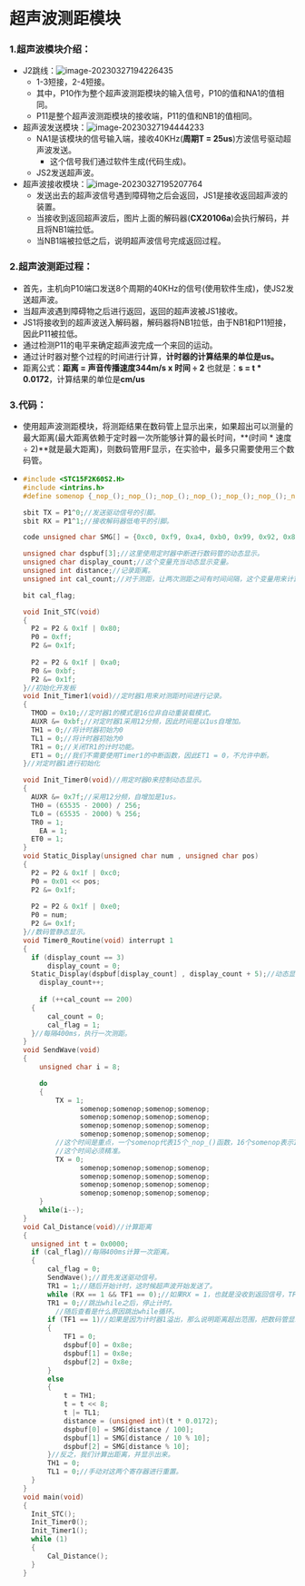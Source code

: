 # 超声波测距模块
### 1.超声波模块介绍：

- J2跳线：![image-20230327194226435](https://nickaljy-pictures.oss-cn-hangzhou.aliyuncs.com/image-20230327194226435.png)
  - 1-3短接，2-4短接。
  - 其中，P10作为整个超声波测距模块的输入信号，P10的值和NA1的值相同。
  - P11是整个超声波测距模块的接收端，P11的值和NB1的值相同。
- 超声波发送模块：![image-20230327194444233](https://nickaljy-pictures.oss-cn-hangzhou.aliyuncs.com/image-20230327194444233.png)
  - NA1是该模块的信号输入端，接收40KHz(**周期T = 25us**)方波信号驱动超声波发送。
    - 这个信号我们通过软件生成(代码生成)。
  - JS2发送超声波。
- 超声波接收模块：![image-20230327195207764](https://nickaljy-pictures.oss-cn-hangzhou.aliyuncs.com/image-20230327195207764.png)
  - 发送出去的超声波信号遇到障碍物之后会返回，JS1是接收返回超声波的装置。
  - 当接收到返回超声波后，图片上面的解码器(**CX20106a**)会执行解码，并且将NB1端拉低。
  - 当NB1端被拉低之后，说明超声波信号完成返回过程。

### 2.超声波测距过程：

- 首先，主机向P10端口发送8个周期的40KHz的信号(使用软件生成)，使JS2发送超声波。
- 当超声波遇到障碍物之后进行返回，返回的超声波被JS1接收。
- JS1将接收到的超声波送入解码器，解码器将NB1拉低，由于NB1和P11短接，因此P11被拉低。
- 通过检测P11的电平来确定超声波完成一个来回的运动。
- 通过计时器对整个过程的时间进行计算，**计时器的计算结果的单位是us。**
- 距离公式：**距离 = 声音传播速度344m/s x 时间 ÷ 2** 也就是：**s = t * 0.0172**，计算结果的单位是**cm/us**

### 3.代码：

- 使用超声波测距模块，将测距结果在数码管上显示出来，如果超出可以测量的最大距离(最大距离依赖于定时器一次所能够计算的最长时间，**(时间 * 速度 ÷ 2)**就是最大距离)，则数码管用F显示，在实验中，最多只需要使用三个数码管。

- ```c
  #include <STC15F2K60S2.H>
  #include <intrins.h>
  #define somenop {_nop_();_nop_();_nop_();_nop_();_nop_();_nop_();_nop_();_nop_();_nop_();_nop_();_nop_();_nop_();_nop_();_nop_();_nop_();}
  
  sbit TX = P1^0;//发送驱动信号的引脚。
  sbit RX = P1^1;//接收解码器低电平的引脚。
  
  code unsigned char SMG[] = {0xc0, 0xf9, 0xa4, 0xb0, 0x99, 0x92, 0x82, 0xf8, 0x80, 0x90};
  
  unsigned char dspbuf[3];//这里使用定时器中断进行数码管的动态显示。
  unsigned char display_count;//这个变量充当动态显示变量。
  unsigned int distance;//记录距离。
  unsigned int cal_count;//对于测距，让两次测距之间有时间间隔，这个变量用来计算时间间隔。
  
  bit cal_flag;
  
  void Init_STC(void)
  {
  	P2 = P2 & 0x1f | 0x80;
  	P0 = 0xff;
  	P2 &= 0x1f;
  	
  	P2 = P2 & 0x1f | 0xa0;
  	P0 &= 0xbf;
  	P2 &= 0x1f;
  }//初始化开发板
  void Init_Timer1(void)//定时器1用来对测距时间进行记录。
  {
  	TMOD = 0x10;//定时器1的模式是16位非自动重装载模式。
  	AUXR &= 0xbf;//对定时器1采用12分频，因此时间是以1us自增加。
  	TH1 = 0;//将计时器初始为0
  	TL1 = 0;//将计时器初始为0
  	TR1 = 0;//关闭TR1的计时功能。
  	ET1 = 0;//我们不需要使用Timer1的中断函数，因此ET1 = 0，不允许中断。
  }//对定时器1进行初始化
  
  void Init_Timer0(void)//用定时器0来控制动态显示。
  {
  	AUXR &= 0x7f;//采用12分频，自增加是1us。
  	TH0 = (65535 - 2000) / 256;
  	TL0 = (65535 - 2000) % 256;
  	TR0 = 1;
      EA = 1;
  	ET0 = 1;
  }
  void Static_Display(unsigned char num , unsigned char pos)
  {
  	P2 = P2 & 0x1f | 0xc0;
  	P0 = 0x01 << pos;
  	P2 &= 0x1f;
  	
  	P2 = P2 & 0x1f | 0xe0;
  	P0 = num;
  	P2 &= 0x1f;
  }//数码管静态显示。
  void Timer0_Routine(void) interrupt 1
  {
  	if (display_count == 3)
  		display_count = 0;
  	Static_Display(dspbuf[display_count] , display_count + 5);//动态显示。
      display_count++;
  	
      if (++cal_count == 200)
  	{
  		cal_count = 0;
  		cal_flag = 1;
  	}//每隔400ms，执行一次测距。
  }
  void SendWave(void)
  {
      unsigned char i = 8;
  
      do
      {
          TX = 1;
  				somenop;somenop;somenop;somenop;
  				somenop;somenop;somenop;somenop;
  				somenop;somenop;somenop;somenop;
  				somenop;somenop;somenop;somenop;
          //这个时间是重点，一个somenop代表15个_nop_()函数，16个somenop表示12.5us。
          //这个时间必须精准。
          TX = 0;
  				somenop;somenop;somenop;somenop;
  				somenop;somenop;somenop;somenop;
  				somenop;somenop;somenop;somenop;
  				somenop;somenop;somenop;somenop;
      }
      while(i--);
  }
  void Cal_Distance(void)//计算距离
  {
  	unsigned int t = 0x0000;
  	if (cal_flag)//每隔400ms计算一次距离。
  	{
  		cal_flag = 0;
  		SendWave();//首先发送驱动信号。
  		TR1 = 1;//随后开始计时，这时候超声波开始发送了。
  		while (RX == 1 && TF1 == 0);//如果RX = 1，也就是没收到返回信号，TF1 = 0说明计时器1没有溢出。
  		TR1 = 0;//跳出while之后，停止计时。
          //随后查看是什么原因跳出while循环。
  		if (TF1 == 1)//如果是因为计时器1溢出，那么说明距离超出范围，把数码管显示为：F
  		{
  			TF1 = 0;
  			dspbuf[0] = 0x8e;
  			dspbuf[1] = 0x8e;
  			dspbuf[2] = 0x8e;
  		}
  		else
  		{
  			t = TH1;
  			t = t << 8;
  			t |= TL1;
  			distance = (unsigned int)(t * 0.0172);
  			dspbuf[0] = SMG[distance / 100];
  			dspbuf[1] = SMG[distance / 10 % 10];
  			dspbuf[2] = SMG[distance % 10];
  		}//反之，我们计算出距离，并显示出来。
  		TH1 = 0;
  		TL1 = 0;//手动对这两个寄存器进行重置。
  	}
  }
  void main(void)
  {
  	Init_STC();
  	Init_Timer0();
  	Init_Timer1();
  	while (1)
  	{
  		Cal_Distance();
  	}
  }
  ```